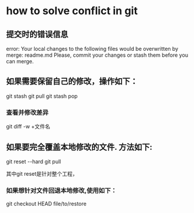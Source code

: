 # how to solve conflict in git

## 提交时的错误信息
error: Your local changes to the following files would be overwritten by merge:
        readme.md
Please, commit your changes or stash them before you can merge.

## 如果需要保留自己的修改，操作如下：

git stash
git pull
git stash pop

### 查看并修改差异

git diff -w +文件名 


## 如果要完全覆盖本地修改的文件. 方法如下:

git reset --hard
git pull

其中git reset是针对整个工程，

### 如果想针对文件回退本地修改,使用如下：

git checkout HEAD file/to/restore
